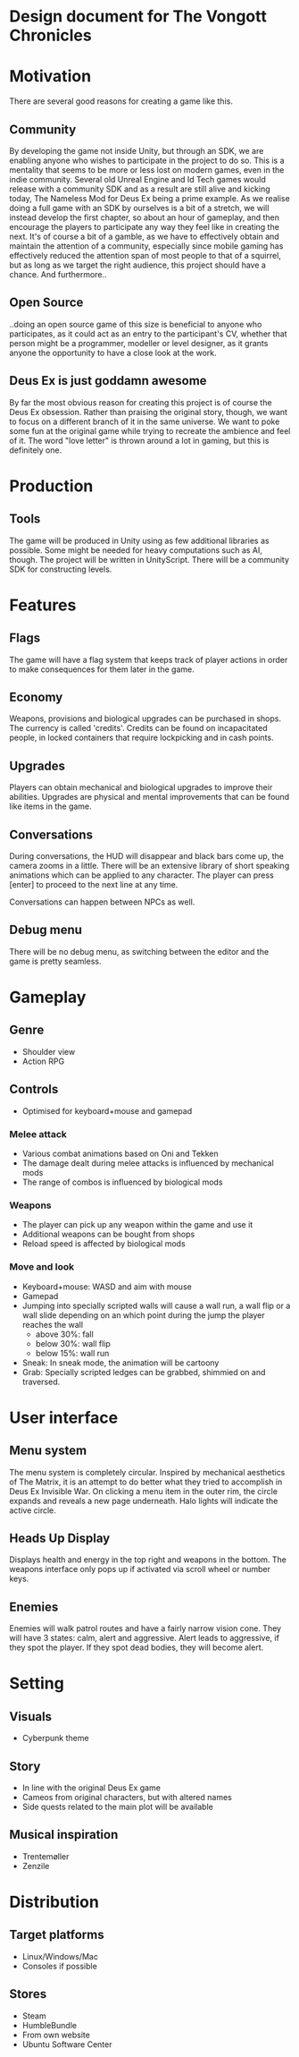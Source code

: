 Design document for The Vongott Chronicles
====
# Motivation
There are several good reasons for creating a game like this.

## Community
By developing the game not inside Unity, but through an SDK, we are enabling anyone who wishes to participate in the project to do so. This is a mentality that seems to be more or less lost on modern games, even in the indie community. Several old Unreal Engine and Id Tech games would release with a community SDK and as a result are still alive and kicking today, The Nameless Mod for Deus Ex being a prime example. As we realise doing a full game with an SDK by ourselves is a bit of a stretch, we will instead develop the first chapter, so about an hour of gameplay, and then encourage the players to participate any way they feel like in creating the next. It's of course a bit of a gamble, as we have to effectively obtain and maintain the attention of a community, especially since mobile gaming has effectively reduced the attention span of most people to that of a squirrel, but as long as we target the right audience, this project should have a chance. And furthermore..

## Open Source
..doing an open source game of this size is beneficial to anyone who participates, as it could act as an entry to the participant's CV, whether that person might be a programmer, modeller or level designer, as it grants anyone the opportunity to have a close look at the work.

## Deus Ex is just goddamn awesome
By far the most obvious reason for creating this project is of course the Deus Ex obsession. Rather than praising the original story, though, we want to focus on a different branch of it in the same universe. We want to poke some fun at the original game while trying to recreate the ambience and feel of it. The word "love letter" is thrown around a lot in gaming, but this is definitely one.


# Production
## Tools
The game will be produced in Unity using as few additional libraries as possible. Some might be needed for heavy computations such as AI, though. The project will be written in UnityScript. There will be a community SDK for constructing levels.

# Features
## Flags
The game will have a flag system that keeps track of player actions in order to make consequences for them later in the game.

## Economy
Weapons, provisions and biological upgrades can be purchased in shops. The currency is called 'credits'. Credits can be found on incapacitated people, in locked containers that require lockpicking and in cash points.

## Upgrades
Players can obtain mechanical and biological upgrades to improve their abilities. Upgrades are physical and mental improvements that can be found like items in the game.

## Conversations
During conversations, the HUD will disappear and black bars come up, the camera zooms in a little. There will be an extensive library of short speaking animations which can be applied to any character. The player can press [enter] to proceed to the next line at any time.

Conversations can happen between NPCs as well.

## Debug menu
There will be no debug menu, as switching between the editor and the game is pretty seamless.

# Gameplay
## Genre
- Shoulder view
- Action RPG

## Controls
- Optimised for keyboard+mouse and gamepad

### Melee attack
- Various combat animations based on Oni and Tekken
- The damage dealt during melee attacks is influenced by mechanical mods
- The range of combos is influenced by biological mods

### Weapons
- The player can pick up any weapon within the game and use it
- Additional weapons can be bought from shops
- Reload speed is affected by biological mods

### Move and look
- Keyboard+mouse: WASD and aim with mouse
- Gamepad
- Jumping into specially scripted walls will cause a wall run, a wall flip or a wall slide depending on an which point during the jump the player reaches the wall
	- above 30%: fall
	- below 30%: wall flip
	- below 15%: wall run
- Sneak: In sneak mode, the animation will be cartoony
- Grab: Specially scripted ledges can be grabbed, shimmied on and traversed.

# User interface
## Menu system
The menu system is completely circular. Inspired by mechanical aesthetics of The Matrix, it is an attempt to do better what they tried to accomplish in Deus Ex Invisible War. On clicking a menu item in the outer rim, the circle expands and reveals a new page underneath. Halo lights will indicate the active circle.

## Heads Up Display
Displays health and energy in the top right and weapons in the bottom. The weapons interface only pops up if activated via scroll wheel or number keys.

## Enemies
Enemies will walk patrol routes and have a fairly narrow vision cone. 
They will have 3 states: calm, alert and aggressive. Alert leads to aggressive, if they spot the player.
If they spot dead bodies, they will become alert.

# Setting
## Visuals
- Cyberpunk theme

## Story
- In line with the original Deus Ex game
- Cameos from original characters, but with altered names
- Side quests related to the main plot will be available

## Musical inspiration
- Trentemøller
- Zenzile

# Distribution
## Target platforms
- Linux/Windows/Mac
- Consoles if possible

## Stores
- Steam
- HumbleBundle
- From own website
- Ubuntu Software Center

